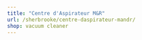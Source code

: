 ```yaml
---
title: "Centre d'Aspirateur M&R"
url: /sherbrooke/centre-daspirateur-mandr/
shop: vacuum cleaner
---
```

